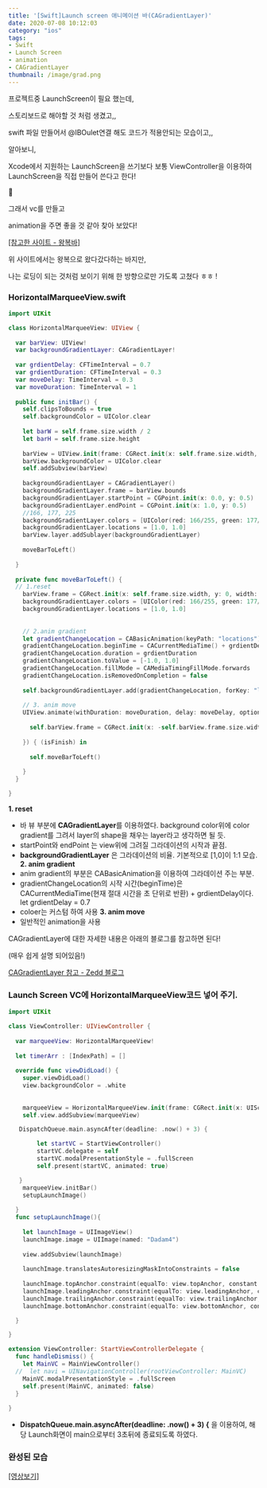 ```yaml
---
title: '[Swift]Launch screen 애니메이션 바(CAGradientLayer)'
date: 2020-07-08 10:12:03
category: "ios"
tags:
- Swift
- Launch Screen
- animation
- CAGradientLayer
thumbnail: /image/grad.png
---
```



프로젝트중 LaunchScreen이 필요 했는데, 

스토리보드로 해야할 것 처럼 생겼고,,

swift 파일 만들어서 @IBOulet연결 해도 코드가 적용안되는 모습이고,, 

알아보니, 

Xcode에서 지원하는 LaunchScreen을 쓰기보다 보통  ViewController을 이용하여 LaunchScreen을 직접 만들어 쓴다고 한다! 

🤔

그래서 vc를 만들고 

animation을 주면 좋을 것 같아 찾아 보았다! 


[[참고한 사이트 - 왕복바]](https://m.blog.naver.com/hjloveu012/221586596920)

위 사이트에서는 왕복으로 왔다갔다하는 바지만, 

나는 로딩이 되는 것처럼 보이기 위해 한 방향으로만 가도록 고쳤다 ㅎㅎ ! 


### HorizontalMarqueeView.swift 

```swift
import UIKit

class HorizontalMarqueeView: UIView {
  
  var barView: UIView!
  var backgroundGradientLayer: CAGradientLayer!
  
  var grdientDelay: CFTimeInterval = 0.7
  var grdientDuration: CFTimeInterval = 0.3
  var moveDelay: TimeInterval = 0.3
  var moveDuration: TimeInterval = 1
  
  public func initBar() {
    self.clipsToBounds = true
    self.backgroundColor = UIColor.clear
    
    let barW = self.frame.size.width / 2
    let barH = self.frame.size.height
    
    barView = UIView.init(frame: CGRect.init(x: self.frame.size.width, y: 0, width: barW, height: barH))
    barView.backgroundColor = UIColor.clear
    self.addSubview(barView)
    
    backgroundGradientLayer = CAGradientLayer()
    backgroundGradientLayer.frame = barView.bounds
    backgroundGradientLayer.startPoint = CGPoint.init(x: 0.0, y: 0.5)
    backgroundGradientLayer.endPoint = CGPoint.init(x: 1.0, y: 0.5)
    //166, 177, 225
    backgroundGradientLayer.colors = [UIColor(red: 166/255, green: 177/255, blue: 225/255, alpha: 1).cgColor, UIColor.clear.cgColor]
    backgroundGradientLayer.locations = [1.0, 1.0]
    barView.layer.addSublayer(backgroundGradientLayer)
    
    moveBarToLeft()
    
  }
  
  private func moveBarToLeft() {
  // 1.reset
    barView.frame = CGRect.init(x: self.frame.size.width, y: 0, width: barView.frame.size.width, height: barView.frame.size.height)
    backgroundGradientLayer.colors = [UIColor(red: 166/255, green: 177/255, blue: 225/255, alpha: 1).cgColor, UIColor.clear.cgColor]
    backgroundGradientLayer.locations = [1.0, 1.0]
    
    
    // 2.anim gradient
    let gradientChangeLocation = CABasicAnimation(keyPath: "locations")
    gradientChangeLocation.beginTime = CACurrentMediaTime() + grdientDelay
    gradientChangeLocation.duration = grdientDuration
    gradientChangeLocation.toValue = [-1.0, 1.0]
    gradientChangeLocation.fillMode = CAMediaTimingFillMode.forwards
    gradientChangeLocation.isRemovedOnCompletion = false
    
    self.backgroundGradientLayer.add(gradientChangeLocation, forKey: "locationsChange")
    
    // 3. anim move
    UIView.animate(withDuration: moveDuration, delay: moveDelay, options: UIView.AnimationOptions.curveLinear, animations: {
      
      self.barView.frame = CGRect.init(x: -self.barView.frame.size.width, y: 0, width: self.barView.frame.size.width, height: self.barView.frame.size.height)
      
    }) { (isFinish) in
      
      self.moveBarToLeft()
      
    }
  }

}
```
**1. reset**
- 바 뷰 부분에 **CAGradientLayer**를 이용하였다. background color위에 color gradient를 그려서 layer의 shape을 채우는 layer라고 생각하면 될 듯.
- startPoint와 endPoint 는 view위에 그려질 그라데이션의 시작과 끝점.
- **backgroundGradientLayer** 은 그라데이션의 비율. 기본적으로 [1,0]이 1:1 모습.
**2. anim gradient**
-  anim gradient의 부분은 CABasicAnimation을 이용하여 그라데이션 주는 부분. 
- gradientChangeLocation의 시작 시간(beginTime)은 CACurrentMediaTime(현재 절대 시간을 초 단위로 반환) + grdientDelay이다. let grdientDelay = 0.7
- coloer는 커스텀 하여 사용
**3. anim move**
- 일반적인 animation을 사용


CAGradientLayer에 대한 자세한 내용은 아래의 블로그를 참고하면 된다! 

(매우 쉽게 설명 되어있음!)

[CAGradientLayer 참고 - Zedd 블로그](https://zeddios.tistory.com/948)



### Launch Screen VC에 HorizontalMarqueeView코드 넣어 주기.

```swift
import UIKit

class ViewController: UIViewController {
  
  var marqueeView: HorizontalMarqueeView!
  
  let timerArr : [IndexPath] = []
  
  override func viewDidLoad() {
    super.viewDidLoad()
    view.backgroundColor = .white
    
    
    marqueeView = HorizontalMarqueeView.init(frame: CGRect.init(x: UIScreen.main.bounds.size.width/10, y: 400, width: UIScreen.main.bounds.size.width/1.2, height: 5))
    self.view.addSubview(marqueeView)

   DispatchQueue.main.asyncAfter(deadline: .now() + 3) {

        let startVC = StartViewController()
        startVC.delegate = self
        startVC.modalPresentationStyle = .fullScreen
        self.present(startVC, animated: true)

   }
    marqueeView.initBar()
    setupLaunchImage()
  
  }
  func setupLaunchImage(){
    
    let launchImage = UIImageView()
    launchImage.image = UIImage(named: "Dadam4")
    
    view.addSubview(launchImage)
    
    launchImage.translatesAutoresizingMaskIntoConstraints = false
    
    launchImage.topAnchor.constraint(equalTo: view.topAnchor, constant: view.frame.width/2.8).isActive = true
    launchImage.leadingAnchor.constraint(equalTo: view.leadingAnchor, constant: view.frame.width/3).isActive = true
    launchImage.trailingAnchor.constraint(equalTo: view.trailingAnchor, constant: -(view.frame.width/3)).isActive = true
    launchImage.bottomAnchor.constraint(equalTo: view.bottomAnchor, constant: -(view.frame.width/0.7)).isActive = true

  }

}

extension ViewController: StartViewControllerDelegate {
  func handleDismiss() {
    let MainVC = MainViewController()
  //  let navi = UINavigationController(rootViewController: MainVC)
    MainVC.modalPresentationStyle = .fullScreen
    self.present(MainVC, animated: false)
  }
  
}
```
-  **DispatchQueue.main.asyncAfter(deadline: .now() + 3) {** 을 이용하여, 해당 Launch화면이 main으로부터 3초뒤에 종료되도록 하였다. 



### 완성된 모습 

[[영상보기]](https://www.youtube.com/watch?v=f2uHaIQeQYw&lc=UgzvZkYN3GBFMesltn94AaABAg)
